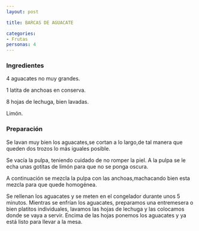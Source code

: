 ```yaml
---
layout: post

title: BARCAS DE AGUACATE

categories:
- Frutas
personas: 4 
---
```


<h3>Ingredientes</h3>
4 aguacates no muy grandes.

1 latita de anchoas en conserva.

8 hojas de lechuga, bien lavadas.

Limón.

<h3>Preparación</h3>
Se lavan muy bien los aguacates,se cortan a lo largo,de tal manera que queden dos trozos lo más iguales posible.

Se vacía la pulpa, teniendo cuidado de no romper la piel. A la pulpa se le echa unas gotitas de limón para que no se ponga oscura.

A continuación se mezcla la pulpa con las anchoas,machacando bien esta mezcla para que quede homogénea.

Se rellenan los aguacates y se meten en el congelador durante unos 5 minutos. Mientras se enfrían los aguacates, preparamos una entremesera o bien platitos individuales, lavamos las hojas de lechuga y las colocamos donde se vaya a servir. Encima de las hojas ponemos los aguacates y ya está listo para llevar a la mesa.